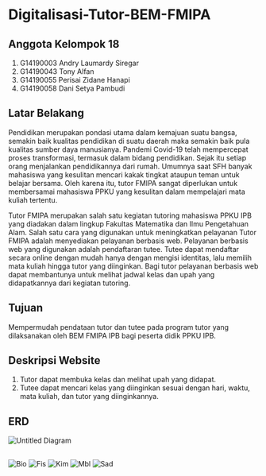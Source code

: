 # Digitalisasi-Tutor-BEM-FMIPA


## Anggota Kelompok 18

1. G14190003 Andry Laumardy Siregar
2. G14190043 Tony Alfan
3. G14190055 Perisai Zidane Hanapi
4. G14190058 Dani Setya Pambudi

## Latar Belakang
Pendidikan merupakan pondasi utama dalam kemajuan suatu bangsa, semakin baik kualitas pendidikan di suatu daerah maka semakin baik pula kualitas sumber daya manusianya. Pandemi Covid-19 telah mempercepat proses transformasi, termasuk dalam bidang pendidikan. Sejak itu setiap orang menjalankan pendidikannya dari rumah. Umumnya saat SFH banyak mahasiswa yang kesulitan mencari kakak tingkat ataupun teman untuk belajar bersama. Oleh karena itu, tutor FMIPA sangat diperlukan untuk membersamai mahasiswa PPKU yang kesulitan dalam mempelajari mata kuliah tertentu. 

Tutor FMIPA merupakan salah satu kegiatan tutoring mahasiswa PPKU IPB yang diadakan dalam lingkup Fakultas Matematika dan Ilmu Pengetahuan Alam. Salah satu cara yang digunakan untuk meningkatkan pelayanan Tutor FMIPA adalah menyediakan pelayanan berbasis web. Pelayanan berbasis web yang digunakan adalah
pendaftaran tutee. Tutee dapat mendaftar secara online dengan mudah hanya dengan mengisi identitas, lalu memilih mata kuliah hingga tutor yang diinginkan. Bagi tutor pelayanan berbasis web dapat membantunya untuk melihat jadwal kelas dan upah yang didapatkannya dari kegiatan tutoring.

## Tujuan
Mempermudah pendataan tutor dan tutee pada program tutor yang dilaksanakan oleh BEM FMIPA IPB bagi peserta didik PPKU IPB.

## Deskripsi Website
1. Tutor dapat membuka kelas dan melihat upah yang didapat.
2. Tutee dapat mencari kelas yang diinginkan sesuai dengan hari, waktu, mata kuliah, dan tutor yang diinginkannya.

## ERD
![Untitled Diagram](https://user-images.githubusercontent.com/85171587/122041298-fd4efa00-ce02-11eb-8908-6d667ee111d2.jpg)
##
![Bio](https://user-images.githubusercontent.com/85027718/122018346-f74e1e80-cdec-11eb-9944-ea3d6c8e7ca8.jpg)
![Fis](https://user-images.githubusercontent.com/85027718/122018355-fa490f00-cdec-11eb-90cf-d962db787063.jpg)
![Kim](https://user-images.githubusercontent.com/85027718/122018364-fb7a3c00-cdec-11eb-9130-980679d803e2.jpg)
![Mbl](https://user-images.githubusercontent.com/85027718/122018367-fc12d280-cdec-11eb-8960-1b8c133108fa.jpg)
![Sad](https://user-images.githubusercontent.com/85027718/122018375-fd43ff80-cdec-11eb-9b67-0997d8a8ca12.jpg)
